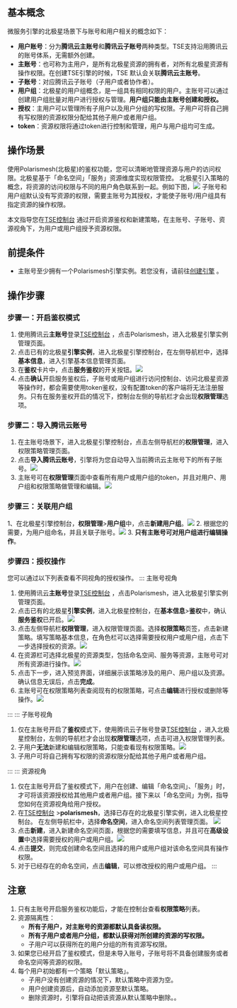 ## 基本概念
微服务引擎的北极星场景下与账号和用户相关的概念如下：
- **用户账号**：分为**腾讯云主账号**和**腾讯云子账号**两种类型。TSE支持沿用腾讯云的账号体系，无需额外创建。
- **主账号**：也可称为主用户，是所有北极星资源的拥有者，对所有北极星资源有操作权限。在创建TSE引擎的时候，TSE 默认会关联**腾讯云主账号**。
- **子账号**：对应腾讯云子账号（子用户或者协作者）。
- **用户组**：北极星的用户组概念，是一组具有相同权限的用户。主账号可以通过创建用户组批量对用户进行授权与管理。**用户组只能由主账号创建和授权。**
- **授权**：主用户可以管理所有子用户以及用户分组的写权限。子用户可将自己拥有写权限的资源权限分配给其他子用户或者用户组。
- **token**：资源权限将通过token进行控制和管理，用户与用户组均可生成。

## 操作场景
使用Polarismesh(北极星)的鉴权功能，您可以清晰地管理资源与用户的访问权限。北极星基于「命名空间」「服务」资源维度实现权限管控。
北极星引入策略的概念，将资源的访问权限与不同的用户角色联系到一起。例如下图，![](https://qcloudimg.tencent-cloud.cn/raw/39600d0a8ced25c7d617c9bfad40193e.jpg)
子账号和用户组默认没有写资源的权限，需要主账号为其授权，才能使子账号/用户组具有指定资源的操作权限。

本文指导您在[TSE控制台](https://console.cloud.tencent.com/tse) 通过开启资源鉴权和新建策略，在主账号、子账号、资源视角下，为用户或用户组授予资源权限。

## 前提条件
- 主账号至少拥有一个Polarismesh引擎实例。若您没有，请前往[创建引擎](https://cloud.tencent.com/document/product/1364/65866) 。

## 操作步骤
### 步骤一：开启鉴权模式
1. 使用腾讯云**主账号**登录[TSE控制台](https://console.cloud.tencent.com/tse) ，点击Polarismesh，进入北极星引擎实例管理页面。
2. 点击已有的北极星**引擎实例**，进入北极星引擎控制台，在左侧导航栏中，选择**基本信息**，进入引擎基本信息管理页面。
3. 在**鉴权**卡片中，点击**服务鉴权**的开关按钮。![](https://qcloudimg.tencent-cloud.cn/raw/6921a67809f50be9bf0f0c2961e94655.png)
4. 点击**确认**开启服务鉴权后，子账号或用户组进行访问控制台、访问北极星资源等操作时，都会需要使用token鉴权，没有配置token的客户端将无法注册服务。只有在服务鉴权开启的情况下，控制台左侧的导航栏才会出现**权限管理**选项。

### 步骤二：导入腾讯云账号
1. 在主账号场景下，进入北极星引擎控制台，点击左侧导航栏的**权限管理**，进入权限策略管理页面。
2. 点击**导入腾讯云账号**，引擎将为您自动导入当前腾讯云主账号下的所有子账号。![](https://qcloudimg.tencent-cloud.cn/raw/1d5d1288108fd1d0681d9beda6845ff4.jpg)
3. 主账号可在**权限管理**页面中查看所有用户或用户组的token，并且对用户、用户组和权限策略做管理和编辑。![](https://qcloudimg.tencent-cloud.cn/raw/5f01ca66a61fa549880c92ee3875e8c5.jpg)

### 步骤三：关联用户组
1、在北极星引擎控制台，**权限管理**>**用户组**中，点击**新建用户组**。![](https://qcloudimg.tencent-cloud.cn/raw/bc55b1c65cf9e39ad266ccecc1fc65e6.png)
2. 根据您的需要，为用户组命名，并且关联子账号。![](https://qcloudimg.tencent-cloud.cn/raw/93a1c09bc4d015889cf960cce1c745c8.jpg)
3. **只有主账号可对用户组进行编辑操作**。

### 步骤四：授权操作
您可以通过以下列表查看不同视角的授权操作。
<dx-tabs> 
::: 主账号视角
1. 使用腾讯云**主账号**登录[TSE控制台](https://console.cloud.tencent.com/tse) ，点击Polarismesh，进入北极星引擎实例管理页面。
2. 点击已有的北极星**引擎实例**，进入北极星控制台，在**基本信息**>**鉴权**中，确认**服务鉴权**已开启。![](https://qcloudimg.tencent-cloud.cn/raw/2e7a3e2425fbb633d191003b2c88c5bf.png)
3. 点击左侧导航栏**权限管理**，进入权限管理页面。选择**权限策略**页签，点击新建策略。填写策略基本信息，在角色栏可以选择需要授权用户或用户组，点击下一步选择授权的资源。![](https://qcloudimg.tencent-cloud.cn/raw/04586e2659544cf88d32067328b144cd.jpg)
4. 在资源栏可选择北极星的资源类型，包括命名空间、服务等资源，主账号可对所有资源进行操作。![](https://qcloudimg.tencent-cloud.cn/raw/741c0c6fdfc1c645fcd4a26148620b2d.png)
5. 点击下一步，进入预览界面，详细展示该策略涉及的用户、用户组以及资源。确认信息无误后，点击**完成**。
6. 主账号可在权限策略列表查阅现有的权限策略，可点击**编辑**进行授权或删除等操作。![](https://qcloudimg.tencent-cloud.cn/raw/09524f642112475ff3bc357ea53126cf.jpg)

:::
::: 子账号视角
1. 仅在主账号开启了**鉴权**模式下，使用腾讯云子账号登录[TSE控制台](https://console.cloud.tencent.com/tse) ，进入北极星控制台，左侧的导航栏才会出现**权限管理**选项，点击可进入权限管理列表。
2. 子用户**无法**新建和编辑权限策略，只能查看现有权限策略。![](https://qcloudimg.tencent-cloud.cn/raw/a15d3a0bef9ffc640cc0b3c5ee3d5833.jpg)
3. 子用户可将自己拥有写权限的资源权限分配给其他子用户或者用户组。
	
:::
::: 资源视角
1. 仅在主账号开启了鉴权模式下，用户在创建、编辑「命名空间」、「服务」时，才可将该资源授权给其他用户或者用户组。接下来以「命名空间」为例，指导您如何在资源视角给用户授权。
2. 在[TSE控制台](https://console.cloud.tencent.com/tse) >**polarismesh**，选择已存在的北极星引擎实例，进入北极星控制台。
		在左侧导航栏中，选择**命名空间**，进入命名空间列表管理页面。
		![](https://qcloudimg.tencent-cloud.cn/raw/9c9461075f0c26a249de12a99101e3e5.jpg)
3. 点击**新建**，进入新建命名空间页面，根据您的需要填写信息，并且可在**高级设置**中选择需要授权的用户或用户组。![](https://qcloudimg.tencent-cloud.cn/raw/9107c7722ec8689c083147ca87028903.jpg)
4. 点击**提交**，则完成创建命名空间且选择的用户或用户组对该命名空间具有操作权限。
5. 对于已经存在的命名空间，点击**编辑**，可以修改授权的用户或用户组。
:::
</dx-tabs>

## 注意
1. 只有主账号开启服务鉴权功能后，才能在控制台查看**权限策略**列表。
2. 资源隔离性：
	- **所有子用户，对主账号的资源都默认具备读权限。**
	- **所有子用户或者用户分组，都默认获得对所创建的资源的写权限。**
	- 子用户可以获得所在的用户分组的所有资源写权限。
3. 如果您已经开启了鉴权模式，但是未导入账号，子账号将不具备创建服务或者命名空间等资源的权限。
4. 每个用户初始都有一个策略「默认策略」。
	- 子用户没有创建资源的情况下，默认策略中资源为空。
	- 用户创建资源后，自动添加资源至默认策略。
	- 删除资源时，引擎将自动把该资源从默认策略中删除。。


